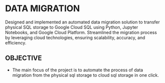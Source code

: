 # DATA MIGRATION
Designed and implemented an automated data migration solution to transfer physical SQL storage to Google Cloud SQL using Python, Jupyter Notebooks, and Google Cloud Platform. Streamlined the migration process by leveraging cloud technologies, ensuring scalability, accuracy, and efficiency.
## OBJECTIVE
- The main focus of the project is to automate the process of data migration from the physical sql storage to cloud sql storage in one click.



